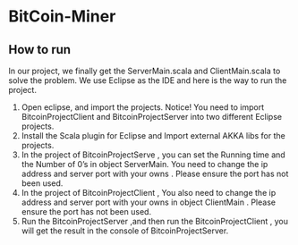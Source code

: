 # BitCoin-Miner
## How to run
In our project, we finally get the ServerMain.scala and ClientMain.scala to solve the problem. We use Eclipse as the IDE and here is the way to run the project.
1. Open eclipse, and import the projects. Notice! You need to import BitcoinProjectClient and BitcoinProjectServer into two different Eclipse projects.
2. Install the Scala plugin for Eclipse and Import external AKKA libs for the projects.
3. In the project of BitcoinProjectServe , you can set the Running time and the Number of 0’s in object ServerMain. You need to change the ip address and server port with your owns . Please ensure the port has not been used. 
4. In the project of BitcoinProjectClient , You also need to change the ip address and server port  with your owns in object ClientMain . Please ensure the port has not been used. 
5. Run the  BitcoinProjectServer ,and then run the BitcoinProjectClient , you will get the result in the console of BitcoinProjectServer.

